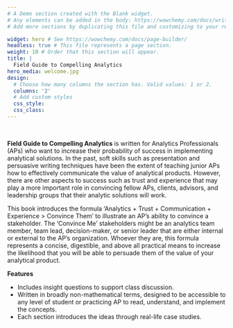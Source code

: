 ```yaml
---
# A Demo section created with the Blank widget.
# Any elements can be added in the body: https://wowchemy.com/docs/writing-markdown-latex/
# Add more sections by duplicating this file and customizing to your requirements.

widget: hero # See https://wowchemy.com/docs/page-builder/
headless: true # This file represents a page section.
weight: 10 # Order that this section will appear.
title: |
  Field Guide to Compelling Analytics
hero_media: welcome.jpg
design:
  # Choose how many columns the section has. Valid values: 1 or 2.
  columns: '2'
  # Add custom styles
  css_style:
  css_class:
---
```


<br>

**Field Guide to Compelling Analytics** is written for Analytics Professionals (APs) who want to increase their probability of success in implementing analytical solutions. In the past, soft skills such as presentation and persuasive writing techniques have been the extent of teaching junior APs how to effectively communicate the value of analytical products. However, there are other aspects to success such as trust and experience that may play a more important role in convincing fellow APs, clients, advisors, and leadership groups that their analytic solutions will work.

This book introduces the formula ‘Analytics + Trust + Communication + Experience > Convince Them’ to illustrate an AP’s ability to convince a stakeholder. The ‘Convince Me’ stakeholders might be an analytics team member, team lead, decision-maker, or senior leader that are either internal or external to the AP’s organization. Whoever they are, this formula represents a concise, digestible, and above all practical means to increase the likelihood that you will be able to persuade them of the value of your analytical product.

**Features**

- Includes insight questions to support class discussion.
- Written in broadly non-mathematical terms, designed to be accessible to any level of student or practicing AP to read, understand, and implement the concepts.
- Each section introduces the ideas through real-life case studies.
